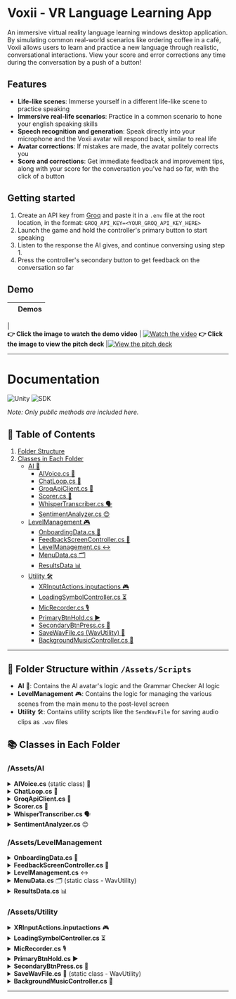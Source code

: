 # Voxii - VR Language Learning App

An immersive virtual reality language learning windows desktop application. By simulating common real-world scenarios like ordering coffee in a café, Voxii allows users to learn and practice a new language through realistic, conversational interactions. View your score and error corrections any time during the conversation by a push of a button!

## Features

- **Life-like scenes**: Immerse yourself in a different life-like scene to practice speaking
- **Immersive real-life scenarios**: Practice in a common scenario to hone your english speaking skills
- **Speech recognition and generation**: Speak directly into your microphone and the Voxii avatar will respond back, similar to real life
- **Avatar corrections**: If mistakes are made, the avatar politely corrects you
- **Score and corrections**: Get immediate feedback and improvement tips, along with your score for the conversation you've had so far, with the click of a button

## Getting started

1. Create an API key from [Groq](https://groq.com/) and paste it in a `.env` file at the root location, in the format: `GROQ_API_KEY=<YOUR_GROQ_API_KEY_HERE>`
2. Launch the game and hold the controller's primary button to start speaking
3. Listen to the response the AI gives, and continue conversing using step 1.
4. Press the controller's secondary button to get feedback on the conversation so far

## Demo

|  | Demos |
|-------|------------|
|  
**👉 Click the image to watch the demo video** |  [![Watch the video](https://i.imgur.com/7LKoxNl.png)](https://drive.google.com/file/d/1-dYw1LEjvwBioJJgKyHAPzA2zJ9YAJmm/view?usp=sharing) 
**👉 Click the image to view the pitch deck** |[![View the pitch deck](https://i.imgur.com/MciAf0O.png)](https://docs.google.com/presentation/d/e/2PACX-1vQlnCTSOKKt2h08IDA2N8Pc5B1LLoYhsxkzwXXdgnDHhHX_r1eM3tADeDBCC66Xyw/pub?start=false&loop=false&delayms=3000) 

---


# Documentation

![Unity](https://img.shields.io/badge/Unity-2022.3.39f1-blue) ![SDK](https://img.shields.io/badge/SDK-.NET_Framework-blue)

*Note: Only public methods are included here.*

## 📑 Table of Contents

1. [Folder Structure](#folder-structure-within-assetscripts)
2. [Classes in Each Folder](#classes-in-each-folder)
   - [AI 🤖](#assetsai)
     - [AIVoice.cs 🎤](#aivoicecs-static-class)
     - [ChatLoop.cs 🔄](#chatloopcs)
     - [GroqApiClient.cs 📡](#groqapiclientcs)
     - [Scorer.cs 📝](#scorercs)
     - [WhisperTranscriber.cs 🗣️](#whispertranscribercs)
     - [SentimentAnalyzer.cs 😊](#sentimentanalyzercs)
   - [LevelManagement 🎮](#assetslevelmanagement)
     - [OnboardingData.cs 📄](#onboardingdatacs)
     - [FeedbackScreenController.cs 💬](#feedbackscreencontrollercs)
     - [LevelManagement.cs ↔️](#levelmanagementcs)
     - [MenuData.cs 🗂️](#menudatacs-static-class)
     - [ResultsData 📊](#resultsdata)
   - [Utility 🛠️](#assetsutility)
     - [XRInputActions.inputactions 🎮](#xrinputactionsinputactions)
     - [LoadingSymbolController.cs ⏳](#loadingsymbolcontrollercs)
     - [MicRecorder.cs 🎙️](#micrecordercs)
     - [PrimaryBtnHold.cs ▶️](#primarybtnholdcs)
     - [SecondaryBtnPress.cs 🔁](#secondarybtnpresscs)
     - [SaveWavFile.cs (WavUtility) 💾](#savewavfilecs-static-class---wavutility)
     - [BackgroundMusicController.cs 🎵](#backgroundmusiccontrollercs)

---

## 📂 Folder Structure within `/Assets/Scripts`

- **AI** 🤖: Contains the AI avatar's logic and the Grammar Checker AI logic
- **LevelManagement** 🎮: Contains the logic for managing the various scenes from the main menu to the post-level screen
- **Utility** 🛠️: Contains utility scripts like the `SendWavFile` for saving audio clips as `.wav` files

## 📚 Classes in Each Folder

### /Assets/AI

<details>
  <summary><strong>AIVoice.cs</strong> (static class) 🎤</summary>

  **Description:**  
  Text to speech for the AI avatar

  ##### 🛠️ Methods
  - `static async Task Speak(string msg)`
    - Asynchronously outputs AI speech for the given message using Piper TTS
  - `static async Task SpeakRepeat()`
    - Outputs the "Can you repeat that" message audio
  - `static async Task SpeakInitialMsg()`
    - Outputs the initial message for the specific avatar

</details>

<details>
  <summary><strong>ChatLoop.cs</strong> 🔄</summary>

  **Description:**  
  The user-avatar conversation loop

  ##### ⚙️ Public Variables
  - `GroqApiClient groqApi`
  - `bool isResponding`: Tracks if the AI is responding
  - `bool userSpeaking`: Tracks if the user is speaking
  - `string chatLogFilePath`: File path for chat logs
  - `GameObject loadingSymbol`
  - `int msgsSent`
  - `TextMeshProUGUI messagesRemainingValue`
  - `LevelManagement levelManagement`

  ##### 🛠️ Methods
  - `async Task SendUserMessage(string msg)`
    - Sends a message to the AI avatar, adds it to logs and chat history
  - `void setIsResponding(bool value)`
    - Setter for `isResponding`
  - `void setUserSpeaking(bool value)`
    - Setter for `userSpeaking`

</details>

<details>
  <summary><strong>GroqApiClient.cs</strong> 📡</summary>

  **Description:**  
  Handles requests sent to Groq's llama3

  ##### 🛠️ Methods
  - `GroqApiClient(string apiKey = "")`
    - Initializes the Groq API client with an API key or from a `.env` file
  - `async Task<JObject?> CreateChatCompletionAsync(JObject request)`
    - Sends a request to the AI, including parameters and chat history

</details>

<details>
  <summary><strong>Scorer.cs</strong> 📝</summary>

  **Description:**  
  Contains the AI scoring logic for the user's English

  ##### ⚙️ Public Variables
  - `GroqApiClient groqApi`

  ##### 🛠️ Methods
  - `Scorer(string chatLogFilePath)`
    - Initializes the scorer with the chat logs of the conversation so far
  - `async Task<string> GetScore()`
    - Gets the score on the user's English of the conversation
  - `async Task<string> GetResponseOutput(JArray msgs)`
    - Overload the GetResponseOutput method to accept a JArray parameter
    - Useful for testing the scoring system with different chat logs
  - `ScoreResult ParseScoreNumbers(string scoreString)`
    - Parses the score string to extract the number of errors and accuracy
  - `SentimentResult ParseSentiment(string scoreString)`
    - Parses the sentiment from the AI response
  - `public List<ErrorExample> ParseErrorExamples(string scoreString)`
    - Parses the error examples from the AI response
  - `float CalculateResponseTime(string chatLogFilePath)`
    - Calculates the time taken for the user to respond to the AI
  - `static int CalculatePoints(ScoreResult scoreResult, float responseTime)`
    - Calculates the points based on the score result
  - `async Task<int> CalculatePointsAsync()`
    - Step-by-step calculation of points
  - `async Task<(ScoreResult, float, List<ErrorExample>)> GetResultsAndResponseTimeAsync`
    - Gets ScoreResult object
  - `class ScoreResult`
    - Holds data needed for score result (NumberOfErrors, Accuracy)
  - `class SentimentResult`
    - Holds data needed for sentiment result (Sentiment)
  - `class ErrorExample`
    - Holds data needed for error examples (Category, Incorrect, Corrected, Reasoning)

</details>

<details>
  <summary><strong>WhisperTranscriber.cs</strong> 🗣️</summary>

  **Description:**  
  Contains the logic for transcribing the user's speech to text

  ##### 🛠️ Components
  - `TextMeshProUGUI displayText`

  ##### 🛠️ Methods
  - `async Task<string> TranscribeRecording()`
    - Retrieves the string for the user's speech stored in `recording.wav` in the application's persistent data path

</details>

<details>
  <summary><strong>SentimentAnalyzer.cs</strong> 😊</summary>

  **Description:**  
  Analyzes the sentiment of the AI response each time the AI responds  
  Used to update the animation of the AI avatar

  ##### 🛠️ Methods
  - `public async Task<bool> IsPositiveOrNeutralSentiment(string message)`
    - Sends the AI avatar's response to the Groq API to analyze the sentiment
    - Returns `true` if the sentiment is positive or neutral, `false` otherwise

</details>

### /Assets/LevelManagement

<details>
  <summary><strong>OnboardingData.cs</strong> 📄</summary>

  **Description:**  
  Data container class to hold onboarding data instances

  ##### ⚙️ Public Variables
  - `string PersonName { get; set; }`
  - `string LanguageProficiency { get; set; }`
  - `string LanguageToLearn { get; set; }`
  - `List<string> PhrasesToWorkOn { get; set; }`
  - `string Scene { get; set; }`
  - `Dictionary<string, string> SceneToRole { get; set; }`

</details>

<details>
  <summary><strong>FeedbackScreenController.cs</strong> 💬</summary>

  **Description:**  
  Controls the feedback screen

  ##### ⚙️ Public Variables
  - `GameObject screen1`
  - `GameObject screen2`
  - `Button nextButton`
  - `Button doneButton`
  - `TextMeshProUGUI pointValue`
  - `TextMeshProUGUI grammarErrorValue`
  - `TextMeshProUGUI responseTimeValue`
  - `TextMeshProUGUI relevanceValue`
  - `TextMeshProUGUI feedbackCategory`
  - `TextMeshProUGUI feedbackIncorrect`
  - `TextMeshProUGUI feedbackCorrected`
  - `TextMeshProUGUI feedbackReasoning`

  ##### 🛠️ Methods
  - `void ShowSecondScreen()`
  - `void ChangeToMenuScene()`

</details>

<details>
  <summary><strong>LevelManagement.cs</strong> ↔️</summary>

  **Description:**  
  Switches between the main menu and the post-level screen displays based on the scene

  ##### ⚙️ Public Variables
  - `GameObject display1`
  - `GameObject display2`

  ##### 🛠️ Methods
  - `void goToMainMenu()`
  - `void goToPostLevel()`
  - `void switchDisplays()`

</details>

<details>
  <summary><strong>MenuData.cs</strong> 🗂️ (static class - WavUtility)</summary>

  **Description:**  
  Handles menu data storage and retrieval

  ##### ⚙️ Public Variables
  - `static List<bool> OptionsSelected`
  - `static string SceneSelection`
  - `static float LanguageProficiency`
  - `static float AvatarHostility`
  - `static string filePath`

  ##### 🛠️ Methods
  - `static void SetFilePath(string appDataPath)`
    - Needed because `Application.persistentDataPath` can't be accessed by a static non-MonoBehavior class
  - `static void SaveDataToJson()`
  - `static void LoadDataFromJson()`
  - `static string getRole()`
    - Retrieves the role based on the scene
  - `class MenuDataModel`
    - Stores necessary data (`OptionsSelected`, `SceneSelection`, `LanguageProficiency`, `AvatarHostility`)

</details>

<details>
  <summary><strong>ResultsData.cs</strong> 📊</summary>

  **Description:**  
  Class to store result data

  ##### ⚙️ Public Variables
  - `static int points`
  - `static int errors`
  - `static int relevanceScore`
  - `static int responseTime`
  - `static string feedbackCategory`
  - `static string feedbackIncorrect`
  - `static string feedbackCorrected`
  - `static string feedbackReasoning`

</details>

### /Assets/Utility

<details>
  <summary><strong>XRInputActions.inputactions</strong> 🎮</summary>

  **Description:**  
  Contains the mappings which map from the keyboard to the controller's controls

  ##### 🛠️ Methods
  - `void StartLoading()`
    - Initializes the loading icon logic

</details>

<details>
  <summary><strong>LoadingSymbolController.cs</strong> ⏳</summary>

  **Description:**  
  Handles the loading symbol logic

  ##### 🛠️ Components
  - `GameObject loadingSymbol`

  ##### 🛠️ Methods
  - `void ShowLoadingSymbol()`
    - Displays the loading symbol
  - `void HideLoadingSymbol()`
    - Hides the loading symbol

</details>

<details>
  <summary><strong>MicRecorder.cs</strong> 🎙️</summary>

  **Description:**  
  Handles recording through the microphone

  ##### 🛠️ Components
  - `GameObject loadingSymbol`

  ##### 🛠️ Methods
  - `void StartRecording()`
    - Starts recording the microphone
  - `void StopRecording()`
    - Stops recording the microphone
  - `void SaveRecording()`
    - Saves the recording in the persistent data path as `recording.wav`
  - `void PlayRecording()`
    - Plays the recording

</details>

<details>
  <summary><strong>PrimaryBtnHold.cs</strong> ▶️</summary>

  **Description:**  
  Logic for actions when the primary button is held

  ##### 🛠️ Components
  - `InputActionAsset inputActionAsset`
  - `MicRecorder micRecorder`
  - `WhisperTranscriber whisperTranscriber`
  - `ChatLoop chatLoop`

  ##### ⚙️ Public Variables
  - `bool isRecording`: Tracks whether the application is recording

</details>

<details>
  <summary><strong>SecondaryBtnPress.cs</strong> 🔁</summary>

  **Description:**  
  Logic for actions when the secondary button is pressed

  ##### 🛠️ Components
  - `InputActionAsset inputActionAsset`
  - `ChatLoop chatLoop`
  - `PrimaryBtnHold primaryBtnHold`

</details>

<details>
  <summary><strong>SaveWavFile.cs</strong> 💾 (static class - WavUtility)</summary>

  **Description:**  
  Contains logic to save an audio clip in `.wav` format

  ##### 🛠️ Methods
  - `static byte[] FromAudioClip(AudioClip clip)`
    - Converts an audio clip into `byte[]`
  - `static void SaveWav(string filePath, AudioClip clip)`
    - Saves the audio clip as a `.wav` file to the specified path

</details>

<details>
  <summary><strong>BackgroundMusicController.cs</strong> 🎵</summary>

  **Description:**  
  Controls the background music

  ##### ⚙️ Public Variables
  - `Button muteButton`
  - `GameObject symbol`: Symbol to show the mute button
  - `Sprite unmutedImage`
  - `Sprite mutedImage`

  ##### 🛠️ Methods
  - `void ToggleMute()`
  - `void UpdateButtonImage()`
    - Changes the button image based on the mute state

</details>

---